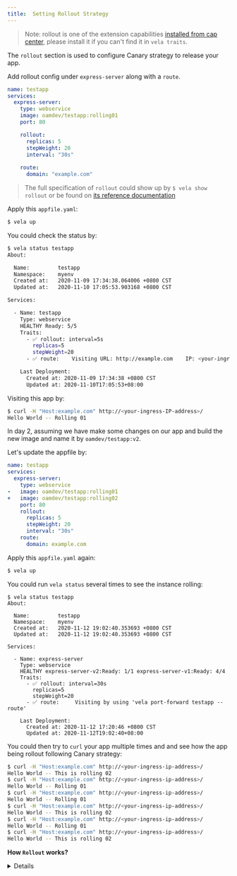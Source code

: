```yaml
---
title:  Setting Rollout Strategy
---
```


> Note: rollout is one of the extension capabilities [installed from cap center](../cap-center.md),
> please install it if you can't find it in `vela traits`.

The `rollout` section is used to configure Canary strategy to release your app.

Add rollout config under `express-server` along with a `route`.

```yaml
name: testapp
services:
  express-server:
    type: webservice
    image: oamdev/testapp:rolling01
    port: 80

    rollout:
      replicas: 5
      stepWeight: 20
      interval: "30s"
    
    route:
      domain: "example.com"
```

> The full specification of `rollout` could show up by `$ vela show rollout` or be found on [its reference documentation](../references/traits/rollout.md)

Apply this `appfile.yaml`:

```bash
$ vela up
```

You could check the status by:

```bash
$ vela status testapp
About:

  Name:      	testapp
  Namespace: 	myenv
  Created at:	2020-11-09 17:34:38.064006 +0800 CST
  Updated at:	2020-11-10 17:05:53.903168 +0800 CST

Services:

  - Name: testapp
    Type: webservice
    HEALTHY Ready: 5/5
    Traits:
      - ✅ rollout: interval=5s
		replicas=5
		stepWeight=20
      - ✅ route: 	Visiting URL: http://example.com	IP: <your-ingress-IP-address>

    Last Deployment:
      Created at: 2020-11-09 17:34:38 +0800 CST
      Updated at: 2020-11-10T17:05:53+08:00
```

Visiting this app by:

```bash
$ curl -H "Host:example.com" http://<your-ingress-IP-address>/
Hello World -- Rolling 01
```

In day 2, assuming we have make some changes on our app and build the new image and name it by `oamdev/testapp:v2`.

Let's update the appfile by:

```yaml
name: testapp
services:
  express-server:
    type: webservice
-   image: oamdev/testapp:rolling01
+   image: oamdev/testapp:rolling02
    port: 80
    rollout:
      replicas: 5
      stepWeight: 20
      interval: "30s"
    route:
      domain: example.com
```

Apply this `appfile.yaml` again:

```bash
$ vela up
```

You could run `vela status` several times to see the instance rolling:

```shell script
$ vela status testapp
About:

  Name:      	testapp
  Namespace: 	myenv
  Created at:	2020-11-12 19:02:40.353693 +0800 CST
  Updated at:	2020-11-12 19:02:40.353693 +0800 CST

Services:

  - Name: express-server
    Type: webservice
    HEALTHY express-server-v2:Ready: 1/1 express-server-v1:Ready: 4/4
    Traits:
      - ✅ rollout: interval=30s
		replicas=5
		stepWeight=20
      - ✅ route: 	 Visiting by using 'vela port-forward testapp --route'

    Last Deployment:
      Created at: 2020-11-12 17:20:46 +0800 CST
      Updated at: 2020-11-12T19:02:40+08:00
```

You could then try to `curl` your app multiple times and and see how the app being rollout following Canary strategy:


```bash
$ curl -H "Host:example.com" http://<your-ingress-ip-address>/
Hello World -- This is rolling 02                                        
$ curl -H "Host:example.com" http://<your-ingress-ip-address>/
Hello World -- Rolling 01                                                                
$ curl -H "Host:example.com" http://<your-ingress-ip-address>/
Hello World -- Rolling 01                                                    
$ curl -H "Host:example.com" http://<your-ingress-ip-address>/
Hello World -- This is rolling 02                                         
$ curl -H "Host:example.com" http://<your-ingress-ip-address>/
Hello World -- Rolling 01                                                  
$ curl -H "Host:example.com" http://<your-ingress-ip-address>/
Hello World -- This is rolling 02
```


**How `Rollout` works?**

<details>

`Rollout` trait implements progressive release process to rollout your app following [Canary strategy](https://martinfowler.com/bliki/CanaryRelease.html).

In detail, `Rollout` controller will create a canary of your app , and then gradually shift traffic to the canary while measuring key performance indicators like HTTP requests success rate at the same time. 


![alt](../../resources/traffic-shifting-analysis.png)

In this sample, for every `10s`, `5%` traffic will be shifted to canary from the primary, until the traffic on canary reached `50%`. At the mean time, the instance number of canary will automatically scale to `replicas: 2` per configured in Appfile.


Based on analysis result of the KPIs during this traffic shifting, a canary will be promoted or aborted if analysis is failed. If promoting, the primary will be upgraded from v1 to v2, and traffic will be fully shifted back to the primary instances. So as result, canary instances will be deleted after the promotion finished.

![alt](../../resources/promotion.png)

> Note: KubeVela's `Rollout` trait is implemented with [Weaveworks Flagger](https://flagger.app/) operator.
  
</details>
